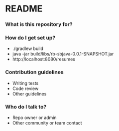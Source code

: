 # README #


### What is this repository for? ###

### How do I get set up? ###
* ./gradlew build 
* java -jar build/libs/rb-sbjava-0.0.1-SNAPSHOT.jar
* http://localhost:8080/resumes

### Contribution guidelines ###

* Writing tests
* Code review
* Other guidelines

### Who do I talk to? ###

* Repo owner or admin
* Other community or team contact